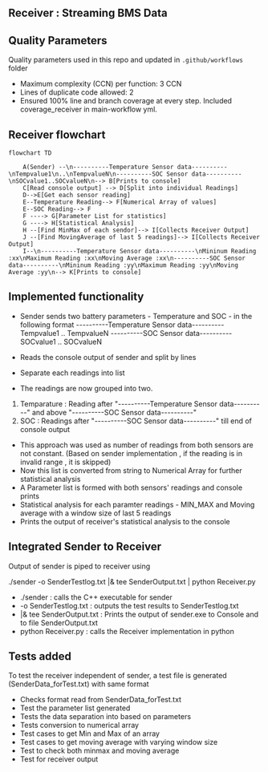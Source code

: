 ##  Receiver : Streaming BMS Data

## Quality Parameters
Quality parameters used in this repo and updated in `.github/workflows` folder

- Maximum complexity (CCN) per function:  3 CCN 
- Lines of duplicate code allowed: 2 
- Ensured 100% line and branch coverage at every step. Included coverage_receiver in main-workflow yml.

## Receiver flowchart
```mermaid
flowchart TD

    A(Sender) --\n----------Temperature Sensor data----------\nTempvalue1\n..\nTempvalueN\n----------SOC Sensor data----------\nSOCvalue1..SOCvalueN\n--> B[Prints to console]
    C[Read console output] --> D[Split into individual Readings] 
    D-->E[Get each sensor reading]
    E--Temperature Reading--> F[Numerical Array of values]
    E--SOC Reading--> F
    F ----> G[Parameter List for statistics]
    G ----> H[Statistical Analysis]
    H --[Find MinMax of each sendor]--> I[Collects Receiver Output]
    J --[Find MovingAverage of last 5 readings]--> I[Collects Receiver Output]
    I--\n----------Temperature Sensor data----------\nMininum Reading :xx\nMaximum Reading :xx\nMoving Average :xx\n----------SOC Sensor data----------\nMininum Reading :yy\nMaximum Reading :yy\nMoving Average :yy\n--> K[Prints to console]

```


## Implemented  functionality
- Sender sends two battery parameters - Temperature and SOC - in the following format
    ----------Temperature Sensor data----------
    Tempvalue1
    ..
    TempvalueN
    ----------SOC Sensor data----------
    SOCvalue1
    ..
    SOCvalueN

- Reads the console output of sender and split by lines
- Separate each readings into list
- The readings are now grouped into two.
 1. Temparature : Reading after "----------Temperature Sensor data----------" and above "----------SOC Sensor data----------"
 2. SOC : Readings after "----------SOC Sensor data----------" till end of console output
- This approach was used as number of readings from both sensors are not constant. (Based on sender implementation , if the reading is in invalid range , it is skipped)
- Now this list is converted from string to Numerical Array for further statistical analysis
- A Parameter list is formed with both sensors' readings and console prints
- Statistical analysis for each paramter readings - MIN_MAX and Moving average with a window size of last 5 readings
- Prints the output of receiver's statistical analysis to the console

## Integrated Sender to Receiver

Output of sender is piped to receiver using 

./sender -o SenderTestlog.txt |& tee SenderOutput.txt | python Receiver.py

- ./sender : calls the C++ executable for sender
- -o SenderTestlog.txt : outputs the test results to SenderTestlog.txt 
- |& tee SenderOutput.txt : Prints the output of sender.exe to Console and to file SenderOutput.txt
- python Receiver.py : calls the Receiver implementation in python

## Tests added

To test the receiver independent of sender, a test file is generated (SenderData_forTest.txt) with same format

- Checks format read from SenderData_forTest.txt
- Test the parameter list generated
- Tests the data separation into based on parameters
- Tests conversion to numerical array
- Test cases to get Min and Max of an array
- Test cases to get moving average with varying window size 
- Test to check both minmax and moving average
- Test for receiver output


